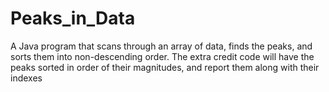 # Peaks_in_Data
A Java program that scans through an array of data, finds the      peaks, and sorts them into non-descending order. The extra credit code will     have the peaks sorted in order of their magnitudes, and report them along      with their indexes
